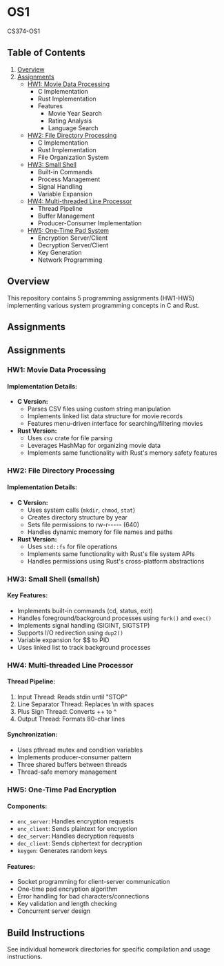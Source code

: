 # OS1
CS374-OS1

## Table of Contents
1. [Overview](#overview)
2. [Assignments](#assignments)
    - [HW1: Movie Data Processing](#hw1)
        - C Implementation
        - Rust Implementation
        - Features
            * Movie Year Search
            * Rating Analysis
            * Language Search
    - [HW2: File Directory Processing](#hw2)
        - C Implementation
        - Rust Implementation
        - File Organization System
    - [HW3: Small Shell](#hw3)
        - Built-in Commands
        - Process Management
        - Signal Handling
        - Variable Expansion
    - [HW4: Multi-threaded Line Processor](#hw4)
        - Thread Pipeline
        - Buffer Management
        - Producer-Consumer Implementation
    - [HW5: One-Time Pad System](#hw5)
        - Encryption Server/Client
        - Decryption Server/Client
        - Key Generation
        - Network Programming

## Overview
This repository contains 5 programming assignments (HW1-HW5) implementing various system programming concepts in C and Rust.

## Assignments

## Assignments

### HW1: Movie Data Processing
#### Implementation Details:
- **C Version:**
  - Parses CSV files using custom string manipulation
  - Implements linked list data structure for movie records
  - Features menu-driven interface for searching/filtering movies
- **Rust Version:**
  - Uses `csv` crate for file parsing
  - Leverages HashMap for organizing movie data
  - Implements same functionality with Rust's memory safety features

### HW2: File Directory Processing
#### Implementation Details:
- **C Version:**
  - Uses system calls (`mkdir`, `chmod`, `stat`)
  - Creates directory structure by year
  - Sets file permissions to rw-r----- (640)
  - Handles dynamic memory for file names and paths
- **Rust Version:**
  - Uses `std::fs` for file operations
  - Implements same functionality with Rust's file system APIs
  - Handles permissions using Rust's cross-platform abstractions

### HW3: Small Shell (smallsh)
#### Key Features:
- Implements built-in commands (cd, status, exit)
- Handles foreground/background processes using `fork()` and `exec()`
- Implements signal handling (SIGINT, SIGTSTP)
- Supports I/O redirection using `dup2()`
- Variable expansion for $$ to PID
- Uses linked list to track background processes

### HW4: Multi-threaded Line Processor
#### Thread Pipeline:
1. Input Thread: Reads stdin until "STOP"
2. Line Separator Thread: Replaces \n with spaces
3. Plus Sign Thread: Converts ++ to ^
4. Output Thread: Formats 80-char lines

#### Synchronization:
- Uses pthread mutex and condition variables
- Implements producer-consumer pattern
- Three shared buffers between threads
- Thread-safe memory management

### HW5: One-Time Pad Encryption
#### Components:
- `enc_server`: Handles encryption requests
- `enc_client`: Sends plaintext for encryption
- `dec_server`: Handles decryption requests
- `dec_client`: Sends ciphertext for decryption
- `keygen`: Generates random keys

#### Features:
- Socket programming for client-server communication
- One-time pad encryption algorithm
- Error handling for bad characters/connections
- Key validation and length checking
- Concurrent server design

## Build Instructions
See individual homework directories for specific compilation and usage instructions.